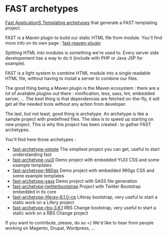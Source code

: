 # FAST archetypes

[Fast ApplicationS Templating archetypes](http://smile-sa.github.io/fast-archetype) that generate a FAST templating project.

FAST is a Maven plugin to build our static HTML file from module.
You'll find more info on its own page : [fast-maven-plugin](http://smile-sa.github.io/fast-maven-plugin)

Splitting HTML into modules is something we're used to.
Every server side developement has a way to do it (include with PHP or Java JSP for example).
 
FAST is a light system to combine HTML module into a single readable HTML file, without having to install a server to combine our files.

The good thing being a Maven plugin is the Maven ecosystem : there are a lot of available plugins out there : minification, less, sass, lint, embedded server, ...
The best thing is that dependencies are fetched on-the-fly, it will get all the needed tools without any action from developer.

The last, but not least, good thing is archetype.
An archetype is like a sample project with predefined files.
The idea is to speed up starting on new project.
This is why this project has been created : to gather FAST archetypes.

You'll find here those archetypes :

- [fast-archetype-simple](http://smile-sa.github.io/fast-archetype/fast-archetype-simple)
	The simpliest project you can get, useful to start understanding fast
- [fast-archetype-yui3](http://smile-sa.github.io/fast-archetype/fast-archetype-yui3)
	Demo project with embedded YUI3 CSS and some example templates
- [fast-archetype-960gs](http://smile-sa.github.io/fast-archetype/fast-archetype-960gs)
	Demo project with embedded 960gs CSS and some example templates
- [fast-archetype-sass](http://smile-sa.github.io/fast-archetype/fast-archetype-sass)
	Demo project with SASS file generation
- [fast-archetype-twitterbootstrap](http://smile-sa.github.io/fast-archetype/fast-archetype-twitterbootstrap)
	Project with Twitter Bootstrap embedded in its core
- [fast-archetype-liferay-6.1.0-ce](http://smile-sa.github.io/fast-archetype/fast-archetype-liferay-6.1.0-ce)
	Liferay bootstrap, very useful to start a static work on a Lifery project
- [fast-archetype-rbs-3.6.1](http://smile-sa.github.io/fast-archetype/fast-archetype-rbs-3.6.1)
	RBS Change bootstrap, very useful to start a static work on a RBS Change project

If you want to contribute, please, do so =)
We'd like to hear from people working on Magento, Drupal, Wordpress, ...
